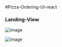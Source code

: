 #Pizza-Ordering-UI-react

<h3>Landing-View</h3>

![image](https://github.com/aaryaman034/Pizza-Ordering-UI-react/assets/113224774/fa5b186e-4095-4038-8b1c-5e8b764e054c)

![image](https://github.com/aaryaman034/Pizza-Ordering-UI-react/assets/113224774/a85fd61a-abc7-4329-849c-6338370af883)

